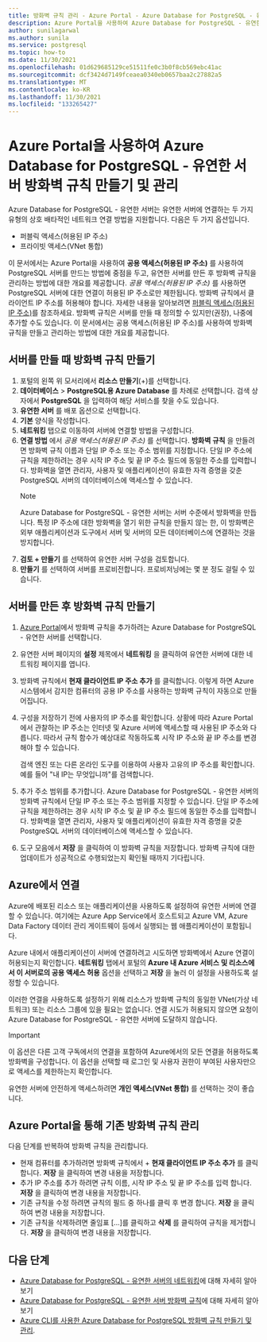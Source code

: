 ```yaml
---
title: 방화벽 규칙 관리 - Azure Portal - Azure Database for PostgreSQL - 유연한 서버
description: Azure Portal을 사용하여 Azure Database for PostgreSQL - 유연한 서버 방화벽 규칙 만들기 및 관리
author: sunilagarwal
ms.author: sunila
ms.service: postgresql
ms.topic: how-to
ms.date: 11/30/2021
ms.openlocfilehash: 01d629685129ce51511fe0c3b0f8cb569ebc41ac
ms.sourcegitcommit: dcf3424d7149fceaea0340eb0657baa2c27882a5
ms.translationtype: MT
ms.contentlocale: ko-KR
ms.lasthandoff: 11/30/2021
ms.locfileid: "133265427"
---
```

# <a name="create-and-manage-firewall-rules-for-azure-database-for-postgresql---flexible-server-using-the-azure-portal"></a>Azure Portal을 사용하여 Azure Database for PostgreSQL - 유연한 서버 방화벽 규칙 만들기 및 관리


Azure Database for PostgreSQL - 유연한 서버는 유연한 서버에 연결하는 두 가지 유형의 상호 배타적인 네트워크 연결 방법을 지원합니다. 다음은 두 가지 옵션입니다.

* 퍼블릭 액세스(허용된 IP 주소)
* 프라이빗 액세스(VNet 통합)

이 문서에서는 Azure Portal을 사용하여 **공용 액세스(허용된 IP 주소)** 를 사용하여 PostgreSQL 서버를 만드는 방법에 중점을 두고, 유연한 서버를 만든 후 방화벽 규칙을 관리하는 방법에 대한 개요를 제공합니다. *공용 액세스(허용된 IP 주소)* 를 사용하면 PostgreSQL 서버에 대한 연결이 허용된 IP 주소로만 제한됩니다. 방화벽 규칙에서 클라이언트 IP 주소를 허용해야 합니다. 자세한 내용을 알아보려면 [퍼블릭 액세스(허용된 IP 주소)](./concepts-networking.md#public-access-allowed-ip-addresses)를 참조하세요. 방화벽 규칙은 서버를 만들 때 정의할 수 있지만(권장), 나중에 추가할 수도 있습니다. 이 문서에서는 공용 액세스(허용된 IP 주소)를 사용하여 방화벽 규칙을 만들고 관리하는 방법에 대한 개요를 제공합니다.

## <a name="create-a-firewall-rule-when-creating-a-server"></a>서버를 만들 때 방화벽 규칙 만들기

1. 포털의 왼쪽 위 모서리에서 **리소스 만들기**(+)를 선택합니다.
2. **데이터베이스** > **PostgreSQL용 Azure Database** 를 차례로 선택합니다. 검색 상자에서 **PostgreSQL** 을 입력하여 해당 서비스를 찾을 수도 있습니다.
3. **유연한 서버** 를 배포 옵션으로 선택합니다.
4. **기본** 양식을 작성합니다.
5. **네트워킹** 탭으로 이동하여 서버에 연결할 방법을 구성합니다.
6. **연결 방법** 에서 *공용 액세스(허용된 IP 주소)* 를 선택합니다. **방화벽 규칙** 을 만들려면 방화벽 규칙 이름과 단일 IP 주소 또는 주소 범위를 지정합니다. 단일 IP 주소에 규칙을 제한하려는 경우 시작 IP 주소 및 끝 IP 주소 필드에 동일한 주소를 입력합니다. 방화벽을 열면 관리자, 사용자 및 애플리케이션이 유효한 자격 증명을 갖춘 PostgreSQL 서버의 데이터베이스에 액세스할 수 있습니다.
   > [!Note]
   > Azure Database for PostgreSQL - 유연한 서버는 서버 수준에서 방화벽을 만듭니다. 특정 IP 주소에 대한 방화벽을 열기 위한 규칙을 만들지 않는 한, 이 방화벽은 외부 애플리케이션과 도구에서 서버 및 서버의 모든 데이터베이스에 연결하는 것을 방지합니다.
7. **검토 + 만들기** 를 선택하여 유연한 서버 구성을 검토합니다.
8.  **만들기** 를 선택하여 서버를 프로비전합니다. 프로비저닝에는 몇 분 정도 걸릴 수 있습니다.

## <a name="create-a-firewall-rule-after-server-is-created"></a>서버를 만든 후 방화벽 규칙 만들기

1. [Azure Portal](https://portal.azure.com/)에서 방화벽 규칙을 추가하려는 Azure Database for PostgreSQL - 유연한 서버를 선택합니다.
2. 유연한 서버 페이지의 **설정** 제목에서 **네트워킹** 을 클릭하여 유연한 서버에 대한 네트워킹 페이지를 엽니다.

   <!--![Azure portal - click Connection Security](./media/howto-manage-firewall-portal/1-connection-security.png)-->

3. 방화벽 규칙에서 **현재 클라이언트 IP 주소 추가** 를 클릭합니다. 이렇게 하면 Azure 시스템에서 감지한 컴퓨터의 공용 IP 주소를 사용하는 방화벽 규칙이 자동으로 만들어집니다.

   <!--![Azure portal - click Add My IP](./media/howto-manage-firewall-portal/2-add-my-ip.png)-->

4. 구성을 저장하기 전에 사용자의 IP 주소를 확인합니다. 상황에 따라 Azure Portal에서 관찰하는 IP 주소는 인터넷 및 Azure 서버에 액세스할 때 사용된 IP 주소와 다릅니다. 따라서 규칙 함수가 예상대로 작동하도록 시작 IP 주소와 끝 IP 주소를 변경해야 할 수 있습니다.

   검색 엔진 또는 다른 온라인 도구를 이용하여 사용자 고유의 IP 주소를 확인합니다. 예를 들어 "내 IP는 무엇입니까"를 검색합니다.

   <!--![Bing search for What is my IP](./media/howto-manage-firewall-portal/3-what-is-my-ip.png)-->

5. 추가 주소 범위를 추가합니다. Azure Database for PostgreSQL - 유연한 서버의 방화벽 규칙에서 단일 IP 주소 또는 주소 범위를 지정할 수 있습니다. 단일 IP 주소에 규칙을 제한하려는 경우 시작 IP 주소 및 끝 IP 주소 필드에 동일한 주소를 입력합니다. 방화벽을 열면 관리자, 사용자 및 애플리케이션이 유효한 자격 증명을 갖춘 PostgreSQL 서버의 데이터베이스에 액세스할 수 있습니다.

   <!--![Azure portal - firewall rules](./media/howto-manage-firewall-portal/4-specify-addresses.png)-->

6. 도구 모음에서 **저장** 을 클릭하여 이 방화벽 규칙을 저장합니다. 방화벽 규칙에 대한 업데이트가 성공적으로 수행되었는지 확인될 때까지 기다립니다.

   <!--![Azure portal - click Save](./media/howto-manage-firewall-portal/5-save-firewall-rule.png)-->

## <a name="connecting-from-azure"></a>Azure에서 연결

Azure에 배포된 리소스 또는 애플리케이션을 사용하도록 설정하여 유연한 서버에 연결할 수 있습니다. 여기에는 Azure App Service에서 호스트되고 Azure VM, Azure Data Factory 데이터 관리 게이트웨이 등에서 실행되는 웹 애플리케이션이 포함됩니다. 

Azure 내에서 애플리케이션이 서버에 연결하려고 시도하면 방화벽에서 Azure 연결이 허용되는지 확인합니다. **네트워킹** 탭에서 포털의 **Azure 내 Azure 서비스 및 리소스에서 이 서버로의 공용 액세스 허용** 옵션을 선택하고 **저장** 을 눌러 이 설정을 사용하도록 설정할 수 있습니다.

이러한 연결을 사용하도록 설정하기 위해 리소스가 방화벽 규칙의 동일한 VNet(가상 네트워크) 또는 리소스 그룹에 있을 필요는 없습니다. 연결 시도가 허용되지 않으면 요청이 Azure Database for PostgreSQL - 유연한 서버에 도달하지 않습니다.

> [!IMPORTANT]
> 이 옵션은 다른 고객 구독에서의 연결을 포함하여 Azure에서의 모든 연결을 허용하도록 방화벽을 구성합니다. 이 옵션을 선택할 때 로그인 및 사용자 권한이 부여된 사용자만으로 액세스를 제한하는지 확인합니다.
>
> 유연한 서버에 안전하게 액세스하려면 **개인 액세스(VNet 통합)** 를 선택하는 것이 좋습니다.
>
## <a name="manage-existing-firewall-rules-through-the-azure-portal"></a>Azure Portal을 통해 기존 방화벽 규칙 관리

다음 단계를 반복하여 방화벽 규칙을 관리합니다.

- 현재 컴퓨터를 추가하려면 방화벽 규칙에서 + **현재 클라이언트 IP 주소 추가** 를 클릭합니다. **저장** 을 클릭하여 변경 내용을 저장합니다.
- 추가 IP 주소를 추가 하려면 규칙 이름, 시작 IP 주소 및 끝 IP 주소를 입력 합니다. **저장** 을 클릭하여 변경 내용을 저장합니다.
- 기존 규칙을 수정 하려면 규칙의 필드 중 하나를 클릭 후 변경 합니다. **저장** 을 클릭하여 변경 내용을 저장합니다.
- 기존 규칙을 삭제하려면 줄임표 [...]를 클릭하고 **삭제** 를 클릭하여 규칙을 제거합니다. **저장** 을 클릭하여 변경 내용을 저장합니다.

## <a name="next-steps"></a>다음 단계
- [Azure Database for PostgreSQL - 유연한 서버의 네트워킹](./concepts-networking.md)에 대해 자세히 알아보기
- [Azure Database for PostgreSQL - 유연한 서버 방화벽 규칙](./concepts-networking.md#public-access-allowed-ip-addresses)에 대해 자세히 알아보기
- [Azure CLI를 사용한 Azure Database for PostgreSQL 방화벽 규칙 만들기 및 관리](./how-to-manage-firewall-cli.md).